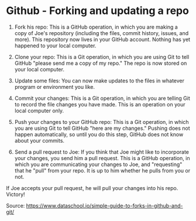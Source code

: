# Github - Forking and updating a repo


1.    Fork his repo: This is a GitHub operation, in which you are making a copy of Joe's repository (including the files, commit history, issues, and more). This repository now lives in your GitHub account. Nothing has yet happened to your local computer.

2.    Clone your repo: This is a Git operation, in which you are using Git to tell GitHub "please send me a copy of my repo." The repo is now stored on your local computer.

3.    Update some files: You can now make updates to the files in whatever program or environment you like.

4.    Commit your changes: This is a Git operation, in which you are telling Git to record the file changes you have made. This is an operation on your local computer only.

5.    Push your changes to your GitHub repo: This is a Git operation, in which you are using Git to tell GitHub "here are my changes." Pushing does not happen automatically, so until you do this step, GitHub does not know about your commits.

6.    Send a pull request to Joe: If you think that Joe might like to incorporate your changes, you send him a pull request. This is a GitHub operation, in which you are communicating your changes to Joe, and "requesting" that he "pull" from your repo. It is up to him whether he pulls from you or not.

If Joe accepts your pull request, he will pull your changes into his repo. Victory!

Source: https://www.dataschool.io/simple-guide-to-forks-in-github-and-git/ 